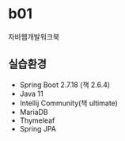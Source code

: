 # b01
자바웹개발워크북 
## 실습환경
- Spring Boot 2.7.18 (책 2.6.4)
- Java 11
- Intellij Community(책 ultimate)
- MariaDB
- Thymeleaf
- Spring JPA